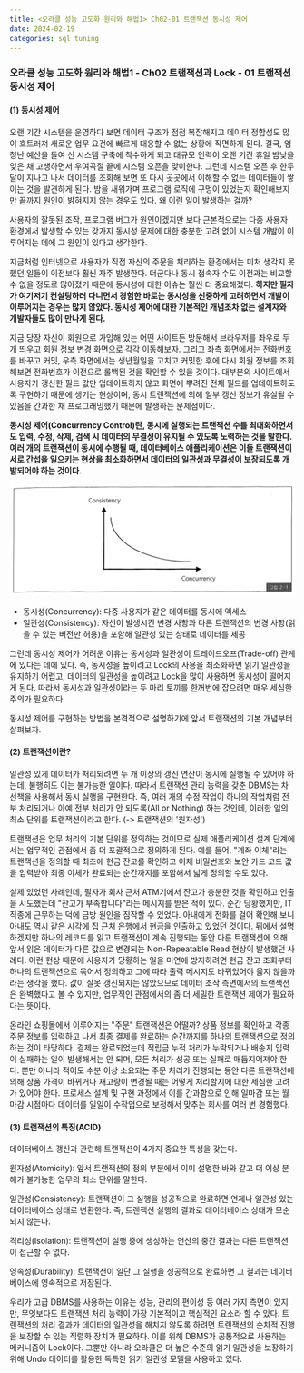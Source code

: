 ```yaml
---
title: <오라클 성능 고도화 원리와 해법1> Ch02-01 트랜잭션 동시성 제어
date: 2024-02-19
categories: sql tuning
---
```



### 오라클 성능 고도화 원리와 해법1 - Ch02 트랜잭션과 Lock - 01 트랜잭션 동시성 제어

#### (1) 동시성 제어

오랜 기간 시스템을 운영하다 보면 데이터 구조가 점점 복잡해지고 데이터 정합성도 많이 흐트러져 새로운 업무 요건에 빠르게 대응할 수 없는 상황에 직면하게 된다. 결국, 엄청난 예산을 들여 신 시스템 구축에 착수하게 되고 대규모 인력이 오랜 기간 휴일 밤낮을 잊은 채 고생하면서 우여곡절 끝에 시스템 오픈을 맞이한다. 그런데 시스템 오픈 후 한두 달이 지나고 나서 데이터를 조회해 보면 또 다시 곳곳에서 이해할 수 없는 데이터들이 쌓이는 것을 발견하게 된다. 밤을 새워가며 프로그램 로직에 구멍이 있었는지 확인해보지만 끝까지 원인이 밝혀지지 않는 경우도 있다. 왜 이런 일이 발생하는 걸까?

사용자의 잘못된 조작, 프로그램 버그가 원인이겠지만 보다 근본적으로는 다중 사용자 환경에서 발생할 수 있는 갖가지 동시성 문제에 대한 충분한 고려 없이 시스템 개발이 이루어지는 데에 그 원인이 있다고 생각한다.

지금처럼 인터넷으로 사용자가 직접 자신의 주문을 처리하는 환경에서는 미처 생각지 못했던 일들이 이전보다 훨씬 자주 발생한다. 더군다나 동시 접속자 수도 이전과는 비교할 수 없을 정도로 많아졌기 때문에 동시성에 대한 이슈는 훨씬 더 중요해졌다. **하지만 필자가 여기저기 컨설팅하러 다니면서 경험한 바로는 동시성을 신중하게 고려하면서 개발이 이루어지는 경우는 많지 않았다. 동시성 제어에 대한 기본적인 개념조차 없는 설계자와 개발자들도 많이 만나게 된다.**

지금 당장 자신이 회원으로 가입해 있는 어떤 사이트든 방문해서 브라우저를 좌우로 두 개 띄우고 회원 정보 변경 화면으로 각각 이동해보자. 그리고 좌측 화면에서는 전화번호를 바꾸고 커밋, 우측 화면에서는 생년월일을 고치고 커밋한 후에 다시 회원 정보를 조회해보면 전화번호가 이전으로 롤백된 것을 확인할 수 있을 것이다. 대부분의 사이트에서 사용자가 갱신한 필드 값만 업데이트하지 않고 화면에 뿌려진 전체 필드를 업데이트하도록 구현하기 때문에 생기는 현상이며, 동시 트랜잭션에 의해 일부 갱신 정보가 유실될 수 있음을 간과한 채 프로그래밍했기 때문에 발생하는 문제점이다.

**동시성 제어(Concurrency Control)란, 동시에 실행되는 트랜잭션 수를 최대화하면서도 입력, 수정, 삭제, 검색 시 데이터의 무결성이 유지될 수 있도록 노력하는 것을 말한다. 여러 개의 트랜잭션이 동시에 수행될 때, 데이터베이스 애플리케이션은 이들 트랜잭션이 서로 간섭을 일으키는 현상을 최소화하면서 데이터의 일관성과 무결성이 보장되도록 개발되어야 하는 것이다.**

![그림 2-1](/assets/images/sqlp/1-2-1.png)

- 동시성(Concurrency): 다중 사용자가 같은 데이터를 동시에 액세스
- 일관성(Consistency): 자신이 발생시킨 변경 사항과 다른 트랜잭션의 변경 사항(읽을 수 있는 버전만 허용)을 포함해 일관성 있는 상태로 데이터를 제공

그런데 동시성 제어가 어려운 이유는 동시성과 일관성이 트레이드오프(Trade-off) 관계에 있다는 데에 있다. 즉, 동시성을 높이려고 Lock의 사용을 최소화하면 읽기 일관성을 유지하기 어렵고, 데이터의 일관성을 높이려고 Lock을 많이 사용하면 동시성이 떨어지게 된다. 따라서 동시성과 일관성이라는 두 마리 토끼를 한꺼번에 잡으려면 매우 세심한 주의가 필요하다.

동시성 제어를 구현하는 방법을 본격적으로 설명하기에 앞서 트랜잭션의 기본 개념부터 살펴보자.

#### (2) 트랜잭션이란?

일관성 있게 데이터가 처리되려면 두 개 이상의 갱신 연산이 동시에 실행될 수 있어야 하는데, 불행히도 이는 불가능한 일이다. 따라서 트랜잭션 관리 능력을 갖춘 DBMS는 차선책을 사용해서 동시 실행을 구현한다. 즉, 여러 개의 수정 작업이 하나의 작업처럼 전부 처리되거나 아예 전부 처리가 안 되도록(All or Nothing) 하는 것인데, 이러한 일의 최소 단위를 트랜잭션이라고 한다. (-> 트랜잭션의 '원자성')

트랜잭션은 업무 처리의 기본 단위를 정의하는 것이므로 실제 애플리케이션 설계 단계에서는 업무적인 관점에서 좀 더 포괄적으로 정의하게 된다. 예를 들어, "계좌 이체"라는 트랜잭션을 정의할 때 최초에 현금 잔고를 확인하고 이체 비밀번호와 보안 카드 코드 값을 입력받아 최종 이체가 완료되는 순간까지를 포함해서 넓게 정의할 수도 있다.

실제 있었던 사례인데, 필자가 회사 근처 ATM기에서 잔고가 충분한 것을 확인하고 인출을 시도했는데 "잔고가 부족합니다"라는 메시지를 받은 적이 있다. 순간 당황했지만, IT 직종에 근무하는 덕에 금방 원인을 짐작할 수 있었다. 아내에게 전화를 걸어 확인해 보니 아내도 역시 같은 시각에 집 근처 은행에서 현금을 인출하고 있었던 것이다. 뒤에서 설명하겠지만 하나의 레코드를 읽고 트랜잭션이 계속 진행되는 동안 다른 트랜잭션에 의해 앞서 읽은 데이터가 다른 값으로 변경되는 Non-Repeatable Read 현상이 발생했던 사례다. 이런 현상 때문에 사용자가 당황하는 일을 미연에 방지하려면 현금 잔고 조회부터 하나의 트랜잭션으로 묶어서 정의하고 그에 따라 출력 메시지도 바뀌었어야 옳지 않을까라는 생각을 했다. 값이 잘못 갱신되지는 않았으므로 데이터 조작 측면에서의 트랜잭션은 완벽했다고 볼 수 있지만, 업무적인 관점에서의 좀 더 세밀한 트랜잭션 제어가 필요하다는 뜻이다.

온라인 쇼핑몰에서 이루어지는 "주문" 트랜잭션은 어떨까? 상품 정보를 확인하고 각종 주문 정보를 입력하고 나서 최종 결제를 완료하는 순간까지를 하나의 트랜잭션으로 정의하는 것이 타당하다. 결제는 완료되었는데 적립금 누적 처리가 누락되거나 배송지 입력이 실패하는 일이 발생해서는 안 되며, 모든 처리가 성공 또는 실패로 매듭지어져야 한다. 뿐만 아니라 적어도 수분 이상 소요되는 주문 처리가 진행되는 동안 다른 트랜잭션에 의해 상품 가격이 바뀌거나 재고량이 변경될 때는 어떻게 처리할지에 대한 세심한 고려가 있어야 한다. 프로세스 설계 및 구현 과정에서 이를 간과함으로 인해 일마감 또는 월마감 시점마다 데이터를 일일이 수작업으로 보정해서 맞추는 회사를 여러 번 경험했다.

#### (3) 트랜잭션의 특징(ACID)

데이터베이스 갱신과 관련해 트랜잭션이 4가지 중요한 특성을 갖는다.


원자성(Atomicity): 앞서 트랜잭션의 정의 부분에서 이미 설명한 바와 같고 더 이상 분해가 불가능한 업무의 최소 단위를 말한다.

일관성(Consistency): 트랜잭션이 그 실행을 성공적으로 완료하면 언제나 일관성 있는 데이터베이스 상태로 변환한다. 즉, 트랜잭션 실행의 결과로 데이터베이스 상태가 모순되지 않는다.

격리성(Isolation): 트랜잭션이 실행 중에 생성하는 연산의 중간 결과는 다른 트랜잭션이 접근할 수 없다.

영속성(Durability): 트랜잭션이 일단 그 실행을 성공적으로 완료하면 그 결과는 데이터베이스에 영속적으로 저장된다.


우리가 고급 DBMS를 사용하는 이유는 성능, 관리의 편이성 등 여러 가지 측면이 있지만, 무엇보다도 트랜잭션 처리 능력이 가장 기본적이고 핵심적인 요소라 할 수 있다. 트랜잭션의 처리 결과가 데이터의 일관성을 해치지 않도록 하려면 트랜잭션의 순차적 진행을 보장할 수 있는 직렬화 장치가 필요하다. 이를 위해 DBMS가 공통적으로 사용하는 메커니즘이 Lock이다. 그뿐만 아니라 오라클은 더 높은 수준의 읽기 일관성을 보장하기 위해 Undo 데이터를 활용한 독특한 읽기 일관성 모델을 사용하고 있다.

